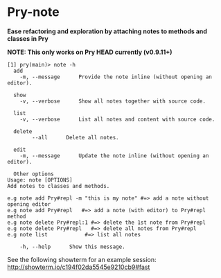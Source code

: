 Pry-note
========

__Ease refactoring and exploration by attaching notes to methods and classes in Pry__

**NOTE: This only works on Pry HEAD currently (v0.9.11+)**

```
[1] pry(main)> note -h
  add
    -m, --message      Provide the note inline (without opening an editor).

  show
    -v, --verbose      Show all notes together with source code.

  list
    -v, --verbose      List all notes and content with source code.

  delete
        --all      Delete all notes.

  edit
    -m, --message      Update the note inline (without opening an editor).

  Other options
Usage: note [OPTIONS]
Add notes to classes and methods.

e.g note add Pry#repl -m "this is my note" #=> add a note without opening editor
e.g note add Pry#repl   #=> add a note (with editor) to Pry#repl method
e.g note delete Pry#repl:1 #=> delete the 1st note from Pry#repl
e.g note delete Pry#repl   #=> delete all notes from Pry#repl
e.g note list            #=> list all notes

    -h, --help      Show this message.
```


See the following showterm for an example session: http://showterm.io/c194f02da5545e9210cb9#fast